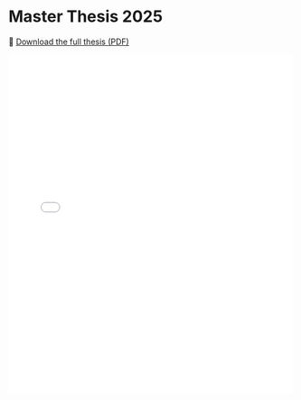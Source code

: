 # Master Thesis 2025

📄 [Download the full thesis (PDF)](penelle_master-thesis_2025.pdf)

<embed src="penelle_master-thesis_2025.pdf" type="application/pdf" width="100%" height="600px" />
